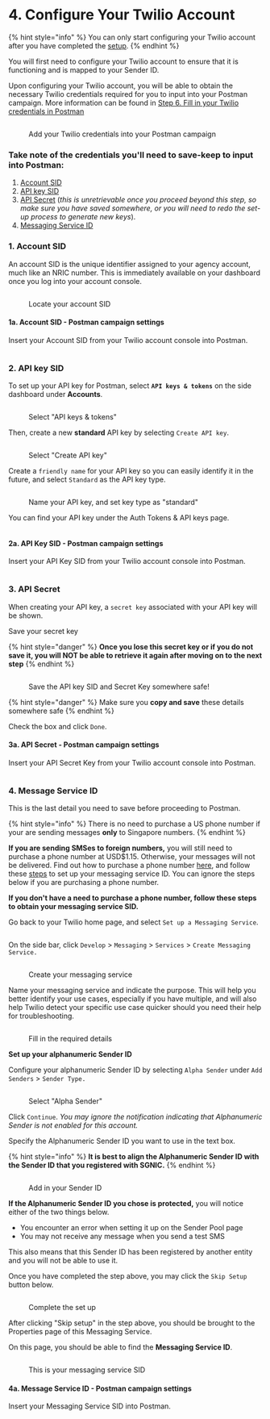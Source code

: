 # 4. Configure Your Twilio Account

{% hint style="info" %}
You can only start configuring your Twilio account after you have completed the [setup](../3.-set-up-your-twilio-account.md).
{% endhint %}

You will first need to configure your Twilio account to ensure that it is functioning and is mapped to your Sender ID.&#x20;

Upon configuring your Twilio account, you will be able to obtain the necessary Twilio credentials required for you to input into your Postman campaign. More information can be found in [Step 6. Fill in your Twilio credentials in Postman](../6-fill-in-your-twilio-credentials-in-postman.md)

<figure><img src="../../../.gitbook/assets/Screenshot 2024-03-12 at 5.09.33 PM.png" alt=""><figcaption><p>Add your Twilio credentials into your Postman campaign</p></figcaption></figure>

### Take note of the credentials you'll need to save-keep to input into Postman: <a href="#before-you-start-note-the-credentials-youll-need-to-save-keep-to-input-into-postman" id="before-you-start-note-the-credentials-youll-need-to-save-keep-to-input-into-postman"></a>

1. [Account SID](./#id-1.-your-account-sid)
2. [API key SID](./#id-2.-api-key-sid)
3. [API Secret](./#api-secret) (_this is unretrievable once you proceed beyond this step, so make sure you have saved somewhere, or you will need to redo the set-up process to generate new keys_).
4. [Messaging Service ID](./#id-4.-message-service-id)

### 1. Account SID <a href="#id-1.-your-account-sid" id="id-1.-your-account-sid"></a>

An account SID is the unique identifier assigned to your agency account, much like an NRIC number. This is immediately available on your dashboard once you log into your account console.&#x20;

<figure><img src="../../../.gitbook/assets/Screenshot 2024-03-12 at 4.56.03 PM.png" alt=""><figcaption><p>Locate your account SID</p></figcaption></figure>

#### 1a. Account SID - Postman campaign settings

Insert your Account SID from your Twilio account console into Postman.&#x20;

<figure><img src="../../../.gitbook/assets/account SID (2).png" alt=""><figcaption></figcaption></figure>

### 2. API key SID

To set up your API key for Postman, select **`API keys & tokens`** on the side dashboard under **Accounts**.

<figure><img src="../../../.gitbook/assets/image (15).png" alt=""><figcaption><p>Select "API keys &#x26; tokens"</p></figcaption></figure>

Then, create a new **standard** API key by selecting `Create API key`.

<figure><img src="../../../.gitbook/assets/image (16).png" alt=""><figcaption><p>Select "Create API key"</p></figcaption></figure>

Create a `friendly name` for your API key so you can easily identify it in the future, and select `Standard` as the API key type.

<figure><img src="../../../.gitbook/assets/image (18).png" alt=""><figcaption><p>Name your API key, and set key type as "standard"</p></figcaption></figure>

You can find your API key under the Auth Tokens & API keys page.&#x20;

<figure><img src="../../../.gitbook/assets/image (19).png" alt=""><figcaption></figcaption></figure>

#### 2a. API Key SID - Postman campaign settings

Insert your API Key SID from your Twilio account console into Postman.&#x20;

<figure><img src="../../../.gitbook/assets/API Key SID.png" alt=""><figcaption></figcaption></figure>

### 3. API Secret

When creating your API key, a `secret key` associated with your API key will be shown.

Save your secret key

{% hint style="danger" %}
**Once you lose this secret key or if you do not save it, you will NOT be able to retrieve it again after moving on to the next step**
{% endhint %}

<figure><img src="../../../.gitbook/assets/image (20).png" alt=""><figcaption><p>Save the API key SID and Secret Key somewhere safe!</p></figcaption></figure>

{% hint style="danger" %}
Make sure you **copy and save** these details somewhere safe
{% endhint %}

Check the box and click `Done`.

#### 3a. API Secret - Postman campaign settings

Insert your API Secret Key from your Twilio account console into Postman.&#x20;

<figure><img src="../../../.gitbook/assets/API secret.png" alt=""><figcaption></figcaption></figure>

### 4. Message Service ID

This is the last detail you need to save before proceeding to Postman.

{% hint style="info" %}
There is no need to purchase a US phone number if your are sending messages **only** to Singapore numbers.
{% endhint %}

**If you are sending SMSes to foreign numbers,** you will still need to purchase a phone number at USD$1.15. Otherwise, your messages will not be delivered. Find out how to purchase a phone number [here](https://postman-v1.guides.gov.sg/campaign-guide-sms/onboarding-overview/step-4-configure-your-twilio-account/what-if-i-need-to-buy-a-phone-number), and follow these [steps](https://postman-v1.guides.gov.sg/campaign-guide-sms/onboarding-overview/step-4-configure-your-twilio-account/what-if-i-need-to-buy-a-phone-number) to set up your messaging service ID. You can ignore the steps below if you are purchasing a phone number.

**If you don't have a need to purchase a phone number, follow these steps to obtain your messaging service SID.**

Go back to your Twilio home page, and select `Set up a Messaging Service`.

<figure><img src="../../../.gitbook/assets/image (21).png" alt=""><figcaption></figcaption></figure>

On the side bar, click `Develop` > `Messaging` > `Services` > `Create Messaging Service.`

<figure><img src="../../../.gitbook/assets/image (22).png" alt=""><figcaption><p>Create your messaging service</p></figcaption></figure>

Name your messaging service and indicate the purpose. This will help you better identify your use cases, especially if you have multiple, and will also help Twilio detect your specific use case quicker should you need their help for troubleshooting.

<figure><img src="../../../.gitbook/assets/image (23).png" alt=""><figcaption><p>Fill in the required details</p></figcaption></figure>

**Set up your alphanumeric Sender ID**

Configure your alphanumeric Sender ID by selecting `Alpha Sender` under `Add Senders` > `Sender Type.`

<figure><img src="../../../.gitbook/assets/image (24).png" alt=""><figcaption><p>Select "Alpha Sender"</p></figcaption></figure>

Click `Continue`. _You may ignore the notification indicating that Alphanumeric Sender is not enabled for this account._

Specify the Alphanumeric Sender ID you want to use in the text box.&#x20;

{% hint style="info" %}
**It is best to align the Alphanumeric Sender ID with the Sender ID that you registered with SGNIC.**
{% endhint %}

<figure><img src="../../../.gitbook/assets/image (25).png" alt=""><figcaption><p>Add in your Sender ID</p></figcaption></figure>

**If the Alphanumeric Sender ID you chose is protected,** you will notice either of the two things below.

* You encounter an error when setting it up on the Sender Pool page
* You may not receive any message when you send a test SMS

This also means that this Sender ID has been registered by another entity and you will not be able to use it.

Once you have completed the step above, you may click the `Skip Setup` button below.

<figure><img src="../../../.gitbook/assets/image (26).png" alt=""><figcaption><p>Complete the set up</p></figcaption></figure>

After clicking "Skip setup" in the step above, you should be brought to the Properties page of this Messaging Service.&#x20;

On this page, you should be able to find the **Messaging Service ID**.

<figure><img src="../../../.gitbook/assets/image (27).png" alt=""><figcaption><p>This is your messaging service SID</p></figcaption></figure>

#### 4a. Message Service ID - Postman campaign settings

Insert your Messaging Service SID into Postman.&#x20;

<figure><img src="../../../.gitbook/assets/Messaging Service ID.png" alt=""><figcaption></figcaption></figure>

